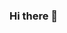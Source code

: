 ### Hi there 👋
<!-- ![](https://github-readme-stats.vercel.app/api?username=ohzw&count_private=true&show_icons=true&bg_color=10,085078,85D8CE&title_color=85D8CE&text_color=85D8CE&icon_color=85D8CE) -->

<!--
**ohzw/ohzw** is a ✨ _special_ ✨ repository because its `README.md` (this file) appears on your GitHub profile.

Here are some ideas to get you started:

- 🔭 I’m currently working on ...
- 🌱 I’m currently learning ...
- 👯 I’m looking to collaborate on ...
- 🤔 I’m looking for help with ...
- 💬 Ask me about ...
- 📫 How to reach me: ...
- 😄 Pronouns: ...
- ⚡ Fun fact: ...
-->

